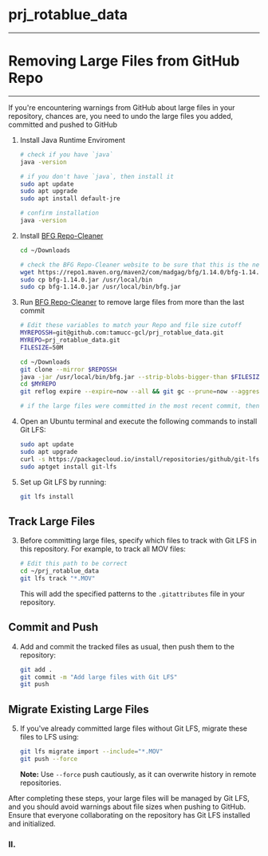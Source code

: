# prj_rotablue_data

---
# Removing Large Files from GitHub Repo

---

If you're encountering warnings from GitHub about large files in your repository, chances are, you need to undo the large files you added, committed and pushed to GitHub

1. Install Java Runtime Enviroment

   ```bash
   # check if you have `java`
   java -version
   
   # if you don't have `java`, then install it
   sudo apt update
   sudo apt upgrade
   sudo apt install default-jre
   
   # confirm installation
   java -version
   ```
   
2. Install [BFG Repo-Cleaner](https://rtyley.github.io/bfg-repo-cleaner/)

   ```bash
   cd ~/Downloads
   
   # check the BFG Repo-Cleaner website to be sure that this is the newest version, update as necessary
   wget https://repo1.maven.org/maven2/com/madgag/bfg/1.14.0/bfg-1.14.0.jar
   sudo cp bfg-1.14.0.jar /usr/local/bin
   sudo cp bfg-1.14.0.jar /usr/local/bin/bfg.jar
   ```

3. Run [BFG Repo-Cleaner](https://rtyley.github.io/bfg-repo-cleaner/) to remove large files from more than the last commit
   
   ```bash
   # Edit these variables to match your Repo and file size cutoff
   MYREPOSSH=git@github.com:tamucc-gcl/prj_rotablue_data.git
   MYREPO=prj_rotablue_data.git
   FILESIZE=50M
   
   cd ~/Downloads
   git clone --mirror $REPOSSH
   java -jar /usr/local/bin/bfg.jar --strip-blobs-bigger-than $FILESIZE $MYREPO
   cd $MYREPO
   git reflog expire --expire=now --all && git gc --prune=now --aggressive
   ```
   
   ```bash
   # if the large files were committed in the most recent commit, then manually undo them
   
   ```
   
1. Open an Ubuntu terminal and execute the following commands to install Git LFS:

   ```bash
   sudo apt update
   sudo apt upgrade
   curl -s https://packagecloud.io/install/repositories/github/git-lfs/script.deb.sh | sudo bash
   sudo aptget install git-lfs
   ```

2. Set up Git LFS by running:

   ```bash
   git lfs install
   ```

## Track Large Files

3. Before committing large files, specify which files to track with Git LFS in this repository. For example, to track all MOV files:

   ```bash
   # Edit this path to be correct
   cd ~/prj_rotablue_data
   git lfs track "*.MOV"
   ```

   This will add the specified patterns to the `.gitattributes` file in your repository.

## Commit and Push

4. Add and commit the tracked files as usual, then push them to the repository:

   ```bash
   git add .
   git commit -m "Add large files with Git LFS"
   git push
   ```

## Migrate Existing Large Files

5. If you've already committed large files without Git LFS, migrate these files to LFS using:

   ```bash
   git lfs migrate import --include="*.MOV"
   git push --force
   ```

   **Note:** Use `--force` push cautiously, as it can overwrite history in remote repositories.

After completing these steps, your large files will be managed by Git LFS, and you should avoid warnings about file sizes when pushing to GitHub. Ensure that everyone collaborating on the repository has Git LFS installed and initialized.



### II. 

